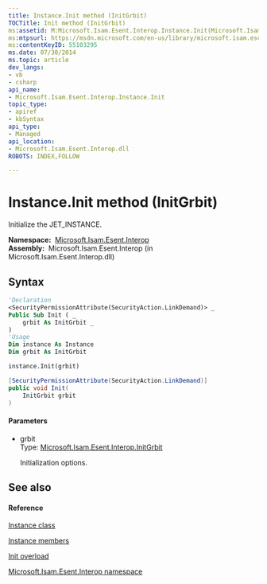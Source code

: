 ```yaml
---
title: Instance.Init method (InitGrbit)
TOCTitle: Init method (InitGrbit)
ms:assetid: M:Microsoft.Isam.Esent.Interop.Instance.Init(Microsoft.Isam.Esent.Interop.InitGrbit)
ms:mtpsurl: https://msdn.microsoft.com/en-us/library/microsoft.isam.esent.interop.instance.init(v=EXCHG.10)
ms:contentKeyID: 55103295
ms.date: 07/30/2014
ms.topic: article
dev_langs:
- vb
- csharp
api_name: 
- Microsoft.Isam.Esent.Interop.Instance.Init
topic_type: 
- apiref
- kbSyntax
api_type: 
- Managed
api_location: 
- Microsoft.Isam.Esent.Interop.dll
ROBOTS: INDEX,FOLLOW

---
```


# Instance.Init method (InitGrbit)

Initialize the JET_INSTANCE.

**Namespace:**  [Microsoft.Isam.Esent.Interop](hh596136\(v=exchg.10\).md)  
**Assembly:**  Microsoft.Isam.Esent.Interop (in Microsoft.Isam.Esent.Interop.dll)

## Syntax

``` vb
'Declaration
<SecurityPermissionAttribute(SecurityAction.LinkDemand)> _
Public Sub Init ( _
    grbit As InitGrbit _
)
'Usage
Dim instance As Instance
Dim grbit As InitGrbit

instance.Init(grbit)
```

``` csharp
[SecurityPermissionAttribute(SecurityAction.LinkDemand)]
public void Init(
    InitGrbit grbit
)
```

#### Parameters

  - grbit  
    Type: [Microsoft.Isam.Esent.Interop.InitGrbit](hh596658\(v=exchg.10\).md)  
    
    Initialization options.

## See also

#### Reference

[Instance class](dn350923\(v=exchg.10\).md)

[Instance members](dn350944\(v=exchg.10\).md)

[Init overload](dn350952\(v=exchg.10\).md)

[Microsoft.Isam.Esent.Interop namespace](hh596136\(v=exchg.10\).md)

